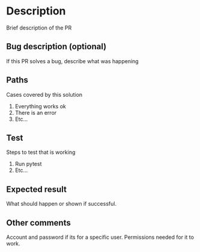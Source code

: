 # Description
Brief description of the PR 

## Bug description (optional)
If this PR solves a bug, describe what was happening

## Paths
Cases covered by this solution

1. Everything works ok
2. There is an error
3. Etc...

## Test
Steps to test that is working

1. Run pytest
2. Etc...

## Expected result
What should happen or shown if successful.

## Other comments
Account and password if its for a specific user.
Permissions needed for it to work.
